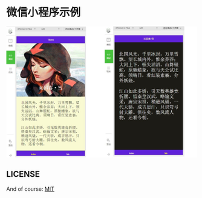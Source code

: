 # 微信小程序示例

![preview](screenshot.jpg)

## LICENSE

And of course:
[MIT](http://rem.mit-license.org)
